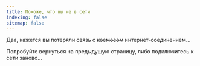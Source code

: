 ```yaml
---
title: Похоже, что вы не в сети
indexing: false
sitemap: false
---
```


Даа, кажется вы потеряли связь с ~~космосом~~ интернет-соединением...

Попробуйте вернуться на предыдущую страницу, либо подключитесь к сети заново...
